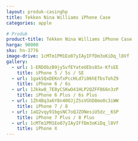 ```yaml
---
layout: produk-casinghp
title: Tekken Nina Williams iPhone Case
categories: apple

# Produk
product-title: Tekken Nina Williams iPhone Case
harga: 90000
sku: hn-3776
image-drive: 1cMTm1PM1Eo07yIAyIFfDm3oKiDq_l8Vf
gallery:
  - url: 1-ERDObzB9jy5vfEYateUEbs8Sx-KfsEE
    title: iPhone 5 / 5s / SE
  - url: 1gak5QxDEKnfxPccHLd7i06hEfbsTohZ9
    title: iPhone 6 / 6s
  - url: 1Jkkw8_7E8yCSKwO41HLP2QZFF866n3zP
    title: iPhone 6 Plus / 6s Plus
  - url: 1Zh4Bq3a6Y8n40OJjZSsVGhD8mo0c3iWW
    title: iPhone 7 / 8
  - url: 1aQ2vqy91bgsNC7oQJZONesiU5dz__6SP
    title: iPhone 7 Plus / 8 Plus
  - url: 1cMTm1PM1Eo07yIAyIFfDm3oKiDq_l8Vf
    title: iPhone X
---
```

